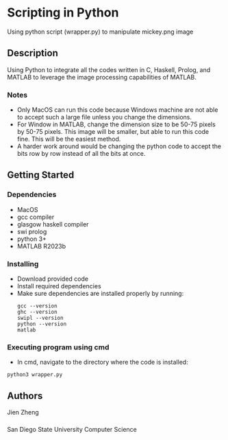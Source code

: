 # Scripting in Python

Using python script (wrapper.py) to manipulate mickey.png image

## Description

Using Python to integrate all the codes written in C, Haskell, Prolog, and MATLAB to leverage the image processing capabilities of MATLAB.

### Notes

* Only MacOS can run this code because Windows machine are not able to accept such a large file unless you change the dimensions.
* For Window in MATLAB, change the dimension size to be 50-75 pixels by 50-75 pixels. This image will be smaller, but able to run this code fine. This will be the easiest method.
* A harder work around would be changing the python code to accept the bits row by row instead of all the bits at once.

## Getting Started

### Dependencies

* MacOS
* gcc compiler
* glasgow haskell compiler
* swi prolog
* python 3+
* MATLAB R2023b

### Installing
* Download provided code
* Install required dependencies
* Make sure dependencies are installed properly by running:
  ```
  gcc --version
  ghc --version
  swipl --version
  python --version
  matlab
  ```

### Executing program using cmd

* In cmd, navigate to the directory where the code is installed:
```
python3 wrapper.py
```

## Authors

Jien Zheng 
###
San Diego State University Computer Science
